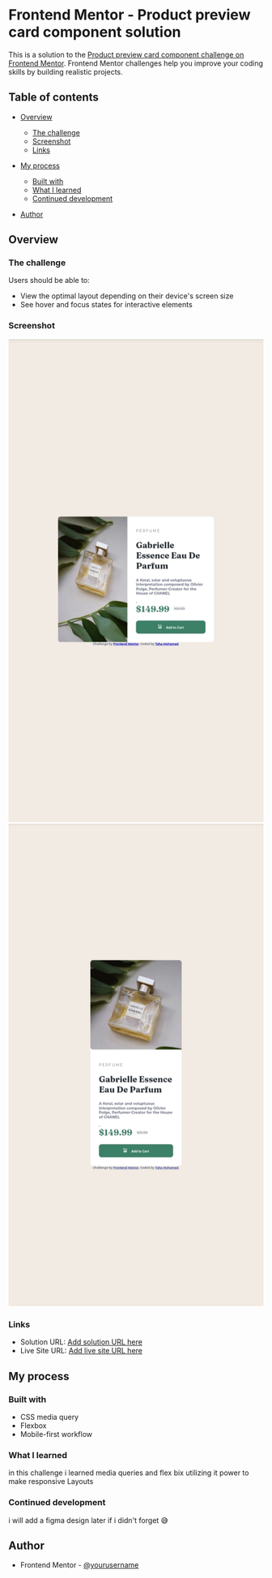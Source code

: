 # Frontend Mentor - Product preview card component solution

This is a solution to the [Product preview card component challenge on Frontend Mentor](https://www.frontendmentor.io/challenges/product-preview-card-component-GO7UmttRfa). Frontend Mentor challenges help you improve your coding skills by building realistic projects. 

## Table of contents
 
 
- [Overview](#overview)
  - [The challenge](#the-challenge)
  - [Screenshot](#screenshot)
  - [Links](#links)
- [My process](#my-process)
  - [Built with](#built-with)
  - [What I learned](#what-i-learned)
  - [Continued development](#continued-development)
 
- [Author](#author)



## Overview

### The challenge

Users should be able to:

- View the optimal layout depending on their device's screen size
- See hover and focus states for interactive elements

### Screenshot

![disktop.](./images/result-disktop.jpg)
![mobile.](./images/result-mobile.jpg)



### Links

- Solution URL: [Add solution URL here](https://github.com/TahaMohammad315/Frontend-mentor/tree/main/product-preview-card-component)
- Live Site URL: [Add live site URL here](https://your-live-site-url.com)

## My process

### Built with

- CSS media query 
- Flexbox
- Mobile-first workflow


### What I learned

in this challenge i learned media queries and flex bix utilizing it power to make responsive Layouts 

### Continued development

i will add a figma design later if i didn't forget 😅


## Author

- Frontend Mentor - [@yourusername](https://www.frontendmentor.io/profile/TahaMohammad315)

